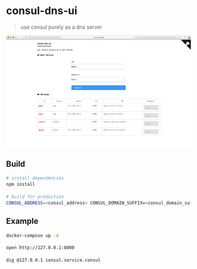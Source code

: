 # consul-dns-ui
> use consul purely as a dns server

![demo](./consul-dns-ui.png)

## Build

```bash
# install dependencies
npm install

# build for production
CONSUL_ADDRESS=<consul_address> CONSUL_DOMAIN_SUFFIX=<consul_domain_suffix> npm run build
```

## Example

```bash
docker-compose up -d

open http://127.0.0.1:8000

dig @127.0.0.1 consul.service.consul
```
